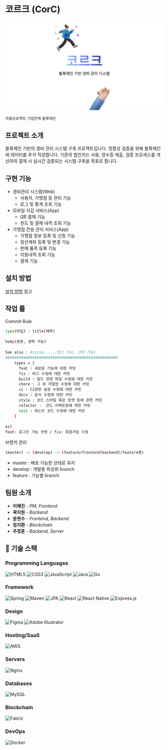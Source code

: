 # 코르크 (CorC)

![배너](./images/banner.png)

`자율프로젝트` `기업연계` `블록체인`

## 프로젝트 소개

블록체인 기반의 경비 관리 시스템 구축 프로젝트입니다. 정합성 검증을 위해 블록체인에 데이터를 추가 작성합니다. 기존의 법인카드 사용, 영수증 제출, 검증 프로세스를 개선하여 결제 시 실시간 검증되는 시스템 구축을 목표로 합니다.

## 구현 기능

- 경비관리 시스템(Web)
  - 사용자, 가맹점 등 관리 기능
  - 로그 및 통계 조회 기능
- 모바일 지갑 서비스(App)
  - QR 결제 기능
  - 한도 및 결제 내역 조회 기능
- 가맹점 전용 관리 서비스(App)
  - 가맹점 정보 등록 및 신청 기능
  - 정산계좌 등록 및 변경 기능
  - 판매 품목 등록 기능
  - 이용내역 조회 기능
  - 결제 기능

## 설치 방법

[설치 방법](./install/INSTALL.md) 참고

## 작업 룰

Commit Rule

```bash
type(타입) : title(제목)

body(본문, 생략 가능)

See also : #issue, ...(참고 이슈, 생략 가능)
##################################################
    types = {
      feat : 새로운 기능에 대한 커밋
      fix : 버그 수정에 대한 커밋
      build : 빌드 관련 파일 수정에 대한 커밋
      chore : 그 외 자잘한 수정에 대한 커밋
      ci : CI관련 설정 수정에 대한 커밋
      docs : 문서 수정에 대한 커밋
      style : 코드 스타일 혹은 포맷 등에 관한 커밋
      refactor :  코드 리팩토링에 대한 커밋
      test : 테스트 코드 수정에 대한 커밋
    }

ex)
feat: 로그인 기능 구현 / fix: 회원가입 수정
```

브랜치 관리

```bash
(master) -> (develop) -> (feature/frontend(backend)/feature명)
```

- master : 배포 가능한 상태로 유지
- develop : 개발용 최상위 branch
- feature : 기능별 branch

## 팀원 소개

- **이혜진** - _PM, Frontend_
- **곽지원** - _Backend_
- **윤현수** - _Frontend, Backend_
- **정지환** - _Blockchain_
- **주정훈** - _Backend, Server_

## 🚀 기술 스택

### Programming Languages

<img alt="HTML5" src="https://img.shields.io/badge/html5%20-%23E34F26.svg?&style=for-the-badge&logo=html5&logoColor=white"/> <img alt="CSS3" src="https://img.shields.io/badge/css3%20-%231572B6.svg?&style=for-the-badge&logo=css3&logoColor=white"/> <img alt="JavaScript" src="https://img.shields.io/badge/javascript%20-%23323330.svg?&style=for-the-badge&logo=javascript&logoColor=%23F7DF1E"/> <img alt="Java" src="https://img.shields.io/badge/java-%23ED8B00.svg?&style=for-the-badge&logo=java&logoColor=white"/> <img alt="Go" src="https://img.shields.io/badge/go-%2300ADD8.svg?&style=for-the-badge&logo=go&logoColor=white"/>

### Framework

<img alt="Spring" src="https://img.shields.io/badge/spring%20-%236DB33F.svg?&style=for-the-badge&logo=spring&logoColor=white"/> <img alt="Maven" src="https://img.shields.io/badge/maven%20-%2335495e.svg?&style=for-the-badge&logo=maven&logoColor=%234FC08D"/> <img alt="JPA" src="https://img.shields.io/badge/jpa%20-%23009639.svg?&style=for-the-badge&logo=jpa&logoColor=white"/> <img alt="React" src="https://img.shields.io/badge/react-%2320232a.svg?&style=for-the-badge&logo=react&logoColor=%2361DAFB"/> <img alt="React Native" src="https://img.shields.io/badge/react_native-%2320232a.svg?&style=for-the-badge&logo=react&logoColor=%2361DAFB"/> <img alt="Express.js" src="https://img.shields.io/badge/express.js-%23404d59.svg?&style=for-the-badge"/>

### Design

<img alt="Figma" src="https://img.shields.io/badge/figma%20-%23F24E1E.svg?&style=for-the-badge&logo=figma&logoColor=white"/> <img alt="Adobe Illustrator" src="https://img.shields.io/badge/adobe%20illustrator%20-%23FF9A00.svg?&style=for-the-badge&logo=adobe%20illustrator&logoColor=white"/>

### Hosting/SaaS

<img alt="AWS" src="https://img.shields.io/badge/AWS%20-%23FF9900.svg?&style=for-the-badge&logo=amazon-aws&logoColor=white"/>

### Servers

<img alt="Nginx" src="https://img.shields.io/badge/nginx%20-%23009639.svg?&style=for-the-badge&logo=nginx&logoColor=white"/>

### Databases

<img alt="MySQL" src="https://img.shields.io/badge/mysql-%2300f.svg?&style=for-the-badge&logo=mysql&logoColor=white"/>

### Blockchain

<img alt="Fabric" src="https://img.shields.io/badge/fabric%20-%23f0554a.svg?&style=for-the-badge&logo=hyperledger&logoColor=white"/>

### DevOps

<img alt="Docker" src="https://img.shields.io/badge/Docker-%232496ed.svg?&style=for-the-badge&logo=docker&logoColor=white"/>

